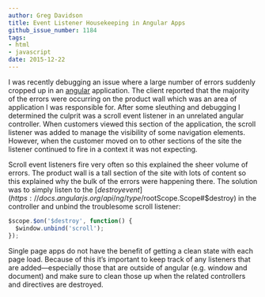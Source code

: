 ```yaml
---
author: Greg Davidson
title: Event Listener Housekeeping in Angular Apps
github_issue_number: 1184
tags:
- html
- javascript
date: 2015-12-22
---
```


I was recently debugging an issue where a large number of errors suddenly cropped up in an [angular](https://angularjs.org/) application. The client reported that the majority of the errors were occurring on the product wall which was an area of application I was responsible for. After some sleuthing and debugging I determined the culprit was a scroll event listener in an unrelated angular controller. When customers viewed this section of the application, the scroll listener was added to manage the visibility of some navigation elements. However, when the customer moved on to other sections of the site the listener continued to fire in a context it was not expecting.

Scroll event listeners fire very often so this explained the sheer volume of errors. The product wall is a tall section of the site with lots of content so this explained why the bulk of the errors were happening there. The solution was to simply listen to the [$destroy event](https://docs.angularjs.org/api/ng/type/$rootScope.Scope#$destroy) in the controller and unbind the troublesome scroll listener: 

```javascript
$scope.$on('$destroy', function() {
  $window.unbind('scroll');
});
```

Single page apps do not have the benefit of getting a clean state with each page load. Because of this it’s important to keep track of any listeners that are added—​especially those that are outside of angular (e.g. window and document) and make sure to clean those up when the related controllers and directives are destroyed. 
